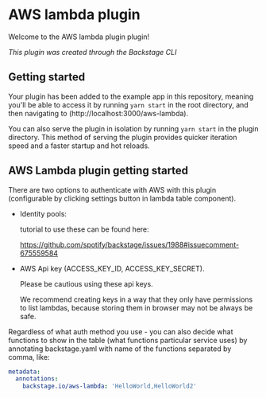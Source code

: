 # AWS lambda plugin

Welcome to the AWS lambda plugin plugin!

_This plugin was created through the Backstage CLI_

## Getting started

Your plugin has been added to the example app in this repository, meaning you'll be able to access it by running `yarn start` in the root directory, and then navigating to (http://localhost:3000/aws-lambda).

You can also serve the plugin in isolation by running `yarn start` in the plugin directory.
This method of serving the plugin provides quicker iteration speed and a faster startup and hot reloads.

## AWS Lambda plugin getting started

There are two options to authenticate with AWS with this plugin (configurable by clicking settings button in lambda table component).

- Identity pools:

  tutorial to use these can be found here:

  https://github.com/spotify/backstage/issues/1988#issuecomment-675559584

- AWS Api key (ACCESS_KEY_ID, ACCESS_KEY_SECRET).

  Please be cautious using these api keys.

  We recommend creating keys in a way that they only have permissions to list lambdas, because storing them in browser may not be always be safe.

Regardless of what auth method you use - you can also decide what functions to show in the table (what functions particular service uses) by annotating backstage.yaml with name of the functions separated by comma, like:

```yaml
metadata:
  annotations:
    backstage.io/aws-lambda: 'HelloWorld,HelloWorld2'
```
